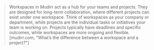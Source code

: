 > Workspaces in Mudirr act as a hub for your teams and projects. They are designed for long-term collaboration, where different projects can exist under one workspace. Think of workspaces as your company or department, while projects are the individual tasks or initiatives your team is working on. Projects typically have deadlines and specific outcomes, while workspaces are more ongoing and flexible. [mudirr.com, "What’s the difference between a workspace and a project?"]
